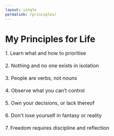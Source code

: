 ```yaml
---
layout: single
permalink: /principles/
---
```

<h1>My Principles for Life</h1>
<p style="font-size: 16px;">
1. Learn what and how to prioritise <br>
  <br>
2. Nothing and no one exists in isolation <br>
  <br>
3. People are verbs, not nouns <br>
  <br>
4. Observe what you can’t control <br>
  <br>
5. Own your decisions, or lack thereof <br>
  <br>
6. Don't lose yourself in fantasy or reality <br>
  <br>
7. Freedom requires discipline and reflection 
